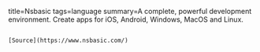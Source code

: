 title=Nsbasic
tags=language
summary=A complete, powerful development environment. Create apps for iOS, Android, Windows, MacOS and Linux.
~~~~~~

[Source](https://www.nsbasic.com/)

